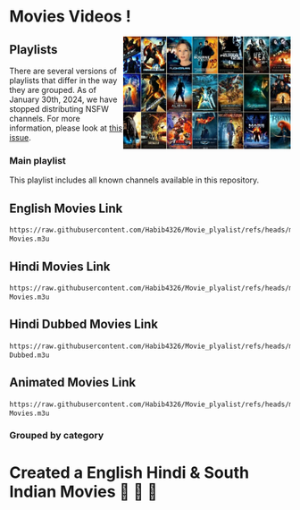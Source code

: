 # Movies Videos !

<img src="https://github.com/Habib4326/Movie_plyalist/blob/main/Movies.jpg" width="300" align="right">

## Playlists

There are several versions of playlists that differ in the way they are grouped. As of January 30th, 2024, we have stopped distributing NSFW channels. For more information, please look at [this issue](https://github.com/iptv-org/iptv/issues/15723).

### Main playlist

This playlist includes all known channels available in this repository.


## English Movies Link ##
```
https://raw.githubusercontent.com/Habib4326/Movie_plyalist/refs/heads/main/English-Movies.m3u
```
## Hindi Movies Link ##
```
https://raw.githubusercontent.com/Habib4326/Movie_plyalist/refs/heads/main/Hindi-Movies.m3u
```
## Hindi Dubbed Movies Link ##
```
https://raw.githubusercontent.com/Habib4326/Movie_plyalist/refs/heads/main/Hindi-Dubbed.m3u
```
## Animated Movies Link  ##
```
https://raw.githubusercontent.com/Habib4326/Movie_plyalist/refs/heads/main/Animated-Movies.m3u
```


### Grouped by category

# Created a English Hindi & South Indian Movies 🎥 🎥 🎥 
